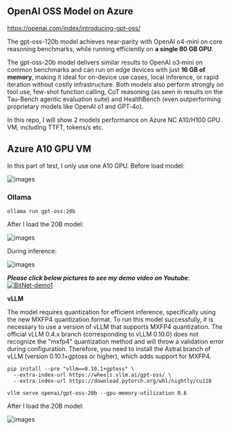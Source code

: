 ## OpenAI OSS Model on Azure 

https://openai.com/index/introducing-gpt-oss/  

The gpt-oss-120b model achieves near-parity with OpenAI o4-mini on core reasoning benchmarks, while running efficiently on **a single 80 GB GPU**. 

The gpt-oss-20b model delivers similar results to OpenAI o3‑mini on common benchmarks and can run on edge devices with just **16 GB of memory**, making it ideal for on-device use cases, local inference, or rapid iteration without costly infrastructure. Both models also perform strongly on tool use, few-shot function calling, CoT reasoning (as seen in results on the Tau-Bench agentic evaluation suite) and HealthBench (even outperforming proprietary models like OpenAI o1 and GPT‑4o).

In this repo, I will show 2 models performance on Azure NC A10/H100 GPU VM, including TTFT, tokens/s etc.

## Azure A10 GPU VM

In this part of test, I only use one A10 GPU. Before load model:

![images](https://github.com/xinyuwei-david/david-share/blob/master/Deep-Learning/OAI-OSS-on-Azure/images/1.png)

### **Ollama**

```
ollama run gpt-oss:20b
```

After I load the 20B model:

![images](https://github.com/xinyuwei-david/david-share/blob/master/Deep-Learning/OAI-OSS-on-Azure/images/2.png)



During inference:

![images](https://github.com/xinyuwei-david/david-share/blob/master/Deep-Learning/OAI-OSS-on-Azure/images/3.png)



***Please click below pictures to see my demo video on Youtube***:
[![BitNet-demo1](https://raw.githubusercontent.com/xinyuwei-david/david-share/refs/heads/master/IMAGES/6.webp)](https://youtu.be/SuMhR0UZyOM)





**vLLM**

The  model requires quantization for efficient inference, specifically using the new MXFP4 quantization format. To run this model  successfully, it is necessary to use a version of vLLM that supports  MXFP4 quantization. The official vLLM 0.4.x branch (corresponding to  vLLM 0.10.0) does not recognize the "mxfp4" quantization method and will throw a validation error during configuration. Therefore, you need to  install the Astral branch of vLLM (version 0.10.1+gptoss or higher),  which adds support for MXFP4. 

```
pip install --pre "vllm==0.10.1+gptoss" \
  --extra-index-url https://wheels.vllm.ai/gpt-oss/ \
  --extra-index-url https://download.pytorch.org/whl/nightly/cu118
```

```
vllm serve openai/gpt-oss-20b --gpu-memory-utilization 0.6
```

After I load the 20B model:

![images](https://github.com/xinyuwei-david/david-share/blob/master/Deep-Learning/OAI-OSS-on-Azure/images/2.png)


